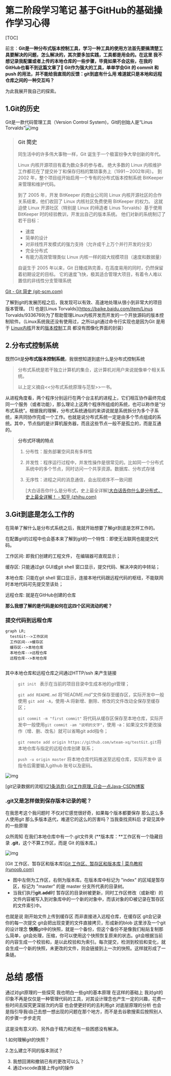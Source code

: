 # 第二阶段学习笔记 基于GitHub的基础操作学习心得

[TOC]

前言：**Git是一种分布式版本控制工具，学习一种工具的使用方法首先要搞清楚工具要解决的问题，怎么解决的，其次要多加实践，工具都是用会的。在这里 我不想记录我配置或者上传的本地仓库的一些步骤，毕竟如果不会这些，在我的GitHub也看不到这篇文章了🤣 Git作为强大的工具，单单学会Git 的 commit 和 push 的用法，并不能给我直观的反馈：git到底有什么用 难道就只是本地和远程仓库之间的一种交互吗？**

为此我展开我自己的探索。

## 1.Git的历史

Git是一款代码管理工具（Version Control System)，Git的创始人是“Linus Torvalds”![img](https://img-blog.csdn.net/20170213202212644)

> ### Git 简史
>
> 同生活中的许多伟大事物一样，Git 诞生于一个极富纷争大举创新的年代。
>
> Linux 内核开源项目有着为数众多的参与者。 绝大多数的 Linux 内核维护工作都花在了提交补丁和保存归档的繁琐事务上（1991－2002年间）。 到 2002 年，整个项目组开始启用一个专有的分布式版本控制系统 BitKeeper 来管理和维护代码。
>
> 到了 2005 年，开发 BitKeeper 的商业公司同 Linux 内核开源社区的合作关系结束，他们收回了 Linux 内核社区免费使用 BitKeeper 的权力。 这就迫使 Linux 开源社区（特别是 Linux 的缔造者 Linus Torvalds）基于使用 BitKeeper 时的经验教训，开发出自己的版本系统。 他们对新的系统制订了若干目标：
>
> - 速度
> - 简单的设计
> - 对非线性开发模式的强力支持（允许成千上万个并行开发的分支）
> - 完全分布式
> - 有能力高效管理类似 Linux 内核一样的超大规模项目（速度和数据量）
>
> 自诞生于 2005 年以来，Git 日臻成熟完善，在高度易用的同时，仍然保留着初期设定的目标。 它的速度飞快，极其适合管理大项目，有着令人难以置信的非线性分支管理系统
>
> 

[Git - Git 简史 (git-scm.com)](https://git-scm.com/book/zh/v2/起步-Git-简史)

了解到git的发展历程之后，我发现可以有效、高速地处理从很小到非常大的项目版本管理。 [1] 也是[Linus Torvalds](https://baike.baidu.com/item/Linus Torvalds/9336769)为了帮助管理Linux内核开发而开发的一个开放源码的版本控制软件。（Linux系统我还没有使用过，之所以git通过命令行实现也是因为Git 是用于 [Linux内核](https://baike.baidu.com/item/Linux内核/10142820)开发的[版本控制](https://baike.baidu.com/item/版本控制)工具 都没有图像化界面的封装）

## 2.分布式控制系统

既然Git是**分布式版本控制系统**，我很想知道到底什么是分布式控制系统

> 分布式系统是若干独立计算机的集合，这计算机对用户来说就像单个相关系统。
>
> 以上定义摘自<<分布式系统原理与范型>>一书。

从进程角度看，两个程序分别运行在两个台主机的进程上，它们相互协作最终完成同一个服务（或者功能），那么理论上这两个程序所组成的系统，也可以称作是“分布式系统”。根据我的理解，分布式系统通俗的来讲说就是系统拆分为多个子系统，来共同协作完成一个工作。也就是说分布式系统一定是由多个节点组成的系统。其中，节点指的是计算机服务器，而且这些节点一般不是孤立的，而是互通的。

> **分布式环境的特点**
>
> 
>
> 1. 分布性：服务部署空间具有多样性
>
> 2. 并发性：程序运行过程中，并发性操作是很常见的。比如同一个分布式系统中的多个节点，同时访问一个共享资源。数据库、分布式存储
>
> 3. 无序性：进程之间的消息通信，会出现顺序不一致问题
>
>    [大白话告你什么是分布式，史上最全详解][大白话告你什么是分布式，史上最全详解！ - 知乎 (zhihu.com)](https://zhuanlan.zhihu.com/p/382966178)

## 3.Git到底是怎么工作的

在简单了解什么是分布式系统之后，我就开始想要了解git到底是怎样工作的。

在配置git的过程中也会基本来了解到git的一个特性：即使无法联网也能提交代码。

工作区间: 即我们创建的工程文件， 在编辑器可直观显示；

缓存区: 只能通过git GUI或git shell 窗口显示，提交代码、解决冲突的中转站；

本地仓库: 只能在git shell 窗口显示，连接本地代码跟远程代码的枢纽，不能联网时本地代码可先提交至该处；

远程仓库: 就是在GitHub创建的仓库

**那么我想了解的是代码是如何在这四个区间流动的呢？**

### 提交代码到远程仓库

```mermaid
graph LR;
  testGit-->工作区间
  工作区间-->缓存区
  缓存区-->本地仓库
  本地仓库-->远程仓库
  远程仓库-->本地仓库
  
```

其中本地仓库和远程仓库之间通过HTTP/ssh 来产生链接

> `git init ` 表示在当前的项目目录中生成本地的git管理；
>
> `git add README.md` 将“README.md”文件保存至缓存区，实际开发中一般使用 `git add -A`，使用-A:将新增、删除、修改的文件改动全保存至缓存区；
>
> `git commit -m "first commit"` 将代码从缓存区保存至本地仓库，实际开发中一般使用`git commit -am "说明的文字"`，使用 -a：如果没文件更改操作（增、删、改名）就可以省略git add指令；
>
> `git remote add origin https://github.com/wteam-xq/testGit.git`将本地仓库与指定的远程仓库创建 联系；
>
> `push -u origin master` 将本地仓库代码推送至远程仓库，实际开发中 该指令后需要输入github 账号以及密码。

![img](https://img-blog.csdnimg.cn/20190419230342595.PNG?x-oss-process=image/watermark,type_ZmFuZ3poZW5naGVpdGk,shadow_10,text_aHR0cHM6Ly9ibG9nLmNzZG4ubmV0L3UwMTQyOTcxNDg=,size_16,color_FFFFFF,t_70)

[git记录数据的流程][(21条消息) Git工作原理_只会一点Java-CSDN博客](https://blog.csdn.net/u014297148/article/details/89406342?spm=1001.2101.3001.6650.17&utm_medium=distribute.pc_relevant.none-task-blog-2~default~CTRLIST~default-17.essearch_pc_relevant&depth_1-utm_source=distribute.pc_relevant.none-task-blog-2~default~CTRLIST~default-17.essearch_pc_relevant)

### .git又是怎样做到保存版本记录的呢？

在我思考这个我问题时 不仅对它感觉很好奇，如果每个版本都要保存 那么这么多人使用git 那么多版本迭代，难道它的这么的厉害吗？当我查找资料后 才窥见其中的一些原理

众所周知 在我们本地仓库中有一个.git文件夹 (**版本库：**工作区有一个隐藏目录 **.git**，这个不算工作区，而是 Git 的版本库。)

![img](https://www.runoob.com/wp-content/uploads/2015/02/1352126739_7909.jpg)

[Git 工作区、暂存区和版本库][Git 工作区、暂存区和版本库 | 菜鸟教程 (runoob.com)](https://www.runoob.com/git/git-workspace-index-repo.html)

- 图中左侧为工作区，右侧为版本库。在版本库中标记为 "index" 的区域是暂存区，标记为 "master" 的是 master 分支所代表的目录树。
- 当我们执行**git.add**时 暂存区的目录树被更新，同时工作区修改（或新增）的文件内容被写入到对象库中的一个新的对象中，而该对象的ID被记录在暂存区的文件索引中。

也就是说 刚开始文件上传到缓存区 而非直接进入远程仓库，在缓存区 git会记录你的每一次提交 git会把出现变更的文件直接拷贝，形成新的blob 这里涉及一个git的设计理念 **快照**git中的快照，就是一个备份，但这个备份不是像我们粘贴复制那么简单，git会处理，压缩，你可以使用这个快照恢复原来的状态。git会根据当前的内容生成一个校验和，是以此校验和为索引。每次提交，检测到校验和变化，就会生成一个新的快照，未更改的文件，则会链接到上一次的快照。这样就形成了一条链。

# 总结 感悟

通过对git原理的一些探究 我也明白一些git的基本原理  在这样的基础上 我对git的印象不再是仅仅是一种管理代码的工具，对其设计理念也产生一定的兴趣，花费一些时间去探究更深层次的内容 也会使更好的的去利用git 对底层原理的分析 也会是指引导我i自己去想一想出现的问题在那个地方，而不是去谷歌搜索后按照别人的步骤一步步走完

这是没有意义的、另外由于精力和还有一些困惑没有解决。

1.如何理解git的快照？

2.怎么建立不同的版本测试？

3. 我想回溯和撤销已有的更改可以么？
4. 通过vscode直接上传git的操作
